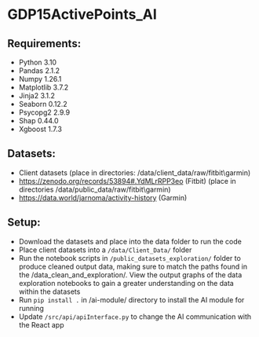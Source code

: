 # GDP15ActivePoints_AI

## Requirements:

- Python 3.10
- Pandas 2.1.2
- Numpy 1.26.1
- Matplotlib 3.7.2
- Jinja2 3.1.2
- Seaborn 0.12.2
- Psycopg2 2.9.9
- Shap 0.44.0
- Xgboost 1.7.3

## Datasets:

- Client datasets (place in directories: /data/client_data/raw/fitbit\garmin)
- https://zenodo.org/records/53894#.YdMLrRPP3eo (Fitbit) (place in directories /data/public_data/raw/fitbit\garmin)
- https://data.world/jarnoma/activity-history (Garmin)

## Setup:

- Download the datasets and place into the data folder to run the code
- Place client datasets into a `/data/Client_Data/` folder
- Run the notebook scripts in `/public_datasets_exploration/` folder to produce cleaned output data, making sure to match the paths found in the /data_clean_and_exploration/. View the output graphs of the data exploration notebooks to gain a greater understanding on the data within the datasets
- Run `pip install .` in /ai-module/ directory to install the AI module for running
- Update `/src/api/apiInterface.py` to change the AI communication with the React app
